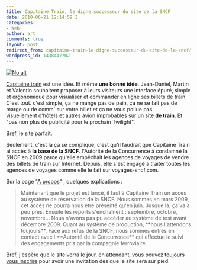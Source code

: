 ```yaml
---
title: Capitaine Train, le digne successeur du site de la SNCF
date: 2010-06-21 12:14:59 Z
categories:
- Web
author: art
comments: true
layout: post
redirect_from: capitaine-train-le-digne-successeur-du-site-de-la-sncf/
wordpress_id: 1438447702
---
```


<a href="https://www.capitainetrain.com/welcome/5aade0"><img alt="No alt" data-src="https://static.irz.fr/2010/06/capitaine-train.png" src="https://static.irz.fr/thumb.php?size=<100&crop=0&src=https://static.irz.fr/2010/06/capitaine-train.png" /></a>

[Capitaine train](https://www.capitainetrain.com/welcome/5aade0) est une idée. Et même **une bonne idée**. Jean-Daniel, Martin et Valentin souhaitent proposer à leurs visiteurs une interface épuré, simple et ergonomique pour visualiser et commander en ligne ses billets de train. C'est tout. c'est simple, ça ne mange pas de pain, ça ne se fait pas de marge ou de comm' sur votre billet et ça ne vous pollue pas visuellement d’hôtels et autres avion improbables sur un site **de train**. Et "pas non plus de publicité pour le prochain Twilight".

Bref, le site parfait.

Seulement, c'est la ça se complique, c'est qu'il faudrait que Capitaine Train ai accès à **la base de la SNCF**. l'Autorité de la Concurrence à condamné la SNCF en 2009 parce qu'elle empêchait les agences de voyages de vendre des billets de train sur Internet. Depuis, elle s'est engagé à traiter toutes les agences de voyages comme elle le fait sur voyages-sncf.com.

Sur la page "[A propos](http://www.capitainetrain.com/about)" , quelques explications :


<blockquote>Maintenant que le projet est lancé, il faut à Capitaine Train un accès au système de réservation de la SNCF. Nous sommes en mars 2009, cet accès ne pourra nous être présenté qu'en juin. Jusque là, ça va à peu près. Ensuite les reports s'enchaînent : septembre, octobre, novembre... Nous n'avons pas pu accéder au système de test avant décembre 2009. Quant au système de production, **nous l'attendons toujours**. Face aux refus de la SNCF, nous sommes entrés en contact avec l'**Autorité de la Concurrence** qui effectue le suivi des engagements pris par la compagnie ferroviaire.</blockquote>


Bref, j'espère que le site verra le jour, en attendant, vous pouvez toujours [vous inscrire](https://www.capitainetrain.com/welcome/5aade0) pour avoir une invitation dès que le site sera sur pied.
